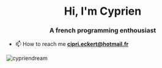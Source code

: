 <h1 align="center">Hi, I'm Cyprien</h1>
<h3 align="center">A french programming enthousiast</h3>

- 📫 How to reach me **cipri.eckert@hotmail.fr**

<p align="left">
</p>

<p><img align="left" src="https://github-readme-stats.vercel.app/api/top-langs?username=cypriendream&show_icons=true&locale=en&layout=compact" alt="cypriendream" /></p>


